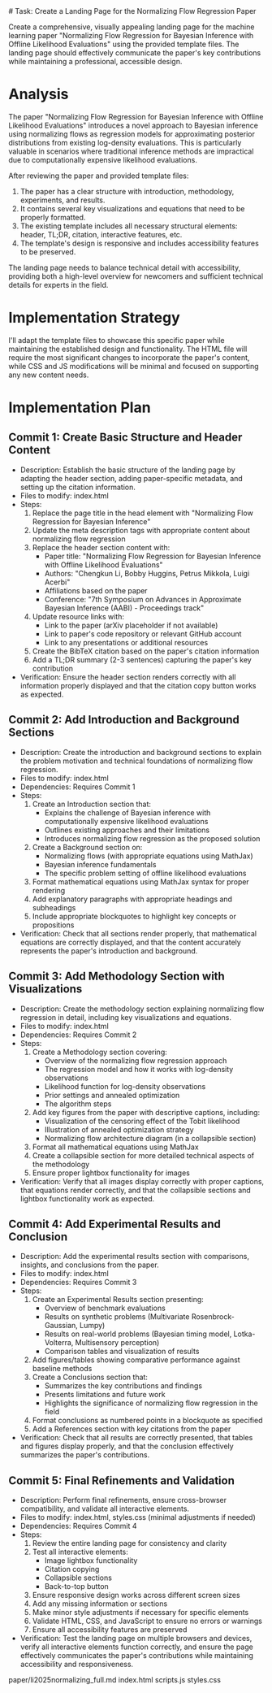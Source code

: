 <ath command="task">
# Task: Create a Landing Page for the Normalizing Flow Regression Paper

Create a comprehensive, visually appealing landing page for the machine learning paper "Normalizing Flow Regression for Bayesian Inference with Offline Likelihood Evaluations" using the provided template files. The landing page should effectively communicate the paper's key contributions while maintaining a professional, accessible design.

# Analysis

The paper "Normalizing Flow Regression for Bayesian Inference with Offline Likelihood Evaluations" introduces a novel approach to Bayesian inference using normalizing flows as regression models for approximating posterior distributions from existing log-density evaluations. This is particularly valuable in scenarios where traditional inference methods are impractical due to computationally expensive likelihood evaluations.

After reviewing the paper and provided template files:

1. The paper has a clear structure with introduction, methodology, experiments, and results.
2. It contains several key visualizations and equations that need to be properly formatted.
3. The existing template includes all necessary structural elements: header, TL;DR, citation, interactive features, etc.
4. The template's design is responsive and includes accessibility features to be preserved.

The landing page needs to balance technical detail with accessibility, providing both a high-level overview for newcomers and sufficient technical details for experts in the field.

# Implementation Strategy

I'll adapt the template files to showcase this specific paper while maintaining the established design and functionality. The HTML file will require the most significant changes to incorporate the paper's content, while CSS and JS modifications will be minimal and focused on supporting any new content needs.

# Implementation Plan

## Commit 1: Create Basic Structure and Header Content

- Description: Establish the basic structure of the landing page by adapting the header section, adding paper-specific metadata, and setting up the citation information.
- Files to modify: index.html
- Steps:
  1. Replace the page title in the head element with "Normalizing Flow Regression for Bayesian Inference"
  2. Update the meta description tags with appropriate content about normalizing flow regression
  3. Replace the header section content with:
     - Paper title: "Normalizing Flow Regression for Bayesian Inference with Offline Likelihood Evaluations"
     - Authors: "Chengkun Li, Bobby Huggins, Petrus Mikkola, Luigi Acerbi"
     - Affiliations based on the paper
     - Conference: "7th Symposium on Advances in Approximate Bayesian Inference (AABI) - Proceedings track"
  4. Update resource links with:
     - Link to the paper (arXiv placeholder if not available)
     - Link to paper's code repository or relevant GitHub account
     - Link to any presentations or additional resources
  5. Create the BibTeX citation based on the paper's citation information
  6. Add a TL;DR summary (2-3 sentences) capturing the paper's key contribution
- Verification: Ensure the header section renders correctly with all information properly displayed and that the citation copy button works as expected.

## Commit 2: Add Introduction and Background Sections

- Description: Create the introduction and background sections to explain the problem motivation and technical foundations of normalizing flow regression.
- Files to modify: index.html
- Dependencies: Requires Commit 1
- Steps:
  1. Create an Introduction section that:
     - Explains the challenge of Bayesian inference with computationally expensive likelihood evaluations
     - Outlines existing approaches and their limitations
     - Introduces normalizing flow regression as the proposed solution
  2. Create a Background section on:
     - Normalizing flows (with appropriate equations using MathJax)
     - Bayesian inference fundamentals
     - The specific problem setting of offline likelihood evaluations
  3. Format mathematical equations using MathJax syntax for proper rendering
  4. Add explanatory paragraphs with appropriate headings and subheadings
  5. Include appropriate blockquotes to highlight key concepts or propositions
- Verification: Check that all sections render properly, that mathematical equations are correctly displayed, and that the content accurately represents the paper's introduction and background.

## Commit 3: Add Methodology Section with Visualizations

- Description: Create the methodology section explaining normalizing flow regression in detail, including key visualizations and equations.
- Files to modify: index.html
- Dependencies: Requires Commit 2
- Steps:
  1. Create a Methodology section covering:
     - Overview of the normalizing flow regression approach
     - The regression model and how it works with log-density observations
     - Likelihood function for log-density observations
     - Prior settings and annealed optimization
     - The algorithm steps
  2. Add key figures from the paper with descriptive captions, including:
     - Visualization of the censoring effect of the Tobit likelihood
     - Illustration of annealed optimization strategy
     - Normalizing flow architecture diagram (in a collapsible section)
  3. Format all mathematical equations using MathJax
  4. Create a collapsible section for more detailed technical aspects of the methodology
  5. Ensure proper lightbox functionality for images
- Verification: Verify that all images display correctly with proper captions, that equations render correctly, and that the collapsible sections and lightbox functionality work as expected.

## Commit 4: Add Experimental Results and Conclusion

- Description: Add the experimental results section with comparisons, insights, and conclusions from the paper.
- Files to modify: index.html
- Dependencies: Requires Commit 3
- Steps:
  1. Create an Experimental Results section presenting:
     - Overview of benchmark evaluations
     - Results on synthetic problems (Multivariate Rosenbrock-Gaussian, Lumpy)
     - Results on real-world problems (Bayesian timing model, Lotka-Volterra, Multisensory perception)
     - Comparison tables and visualization of results
  2. Add figures/tables showing comparative performance against baseline methods
  3. Create a Conclusions section that:
     - Summarizes the key contributions and findings
     - Presents limitations and future work
     - Highlights the significance of normalizing flow regression in the field
  4. Format conclusions as numbered points in a blockquote as specified
  5. Add a References section with key citations from the paper
- Verification: Check that all results are correctly presented, that tables and figures display properly, and that the conclusion effectively summarizes the paper's contributions.

## Commit 5: Final Refinements and Validation

- Description: Perform final refinements, ensure cross-browser compatibility, and validate all interactive elements.
- Files to modify: index.html, styles.css (minimal adjustments if needed)
- Dependencies: Requires Commit 4
- Steps:
  1. Review the entire landing page for consistency and clarity
  2. Test all interactive elements:
     - Image lightbox functionality
     - Citation copying
     - Collapsible sections
     - Back-to-top button
  3. Ensure responsive design works across different screen sizes
  4. Add any missing information or sections
  5. Make minor style adjustments if necessary for specific elements
  6. Validate HTML, CSS, and JavaScript to ensure no errors or warnings
  7. Ensure all accessibility features are preserved
- Verification: Test the landing page on multiple browsers and devices, verify all interactive elements function correctly, and ensure the page effectively communicates the paper's contributions while maintaining accessibility and responsiveness.
  </ath>

<ath command="select">
paper/li2025normalizing_full.md index.html scripts.js styles.css
</ath>
